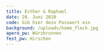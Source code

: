 ```yaml
---
title: Esther & Raphael
date: 20. Juni 2020
code: Gib hier dein Passwort ein
background: /uploads/home_fleck.jpg
apero_pw: Würzbrunnen
fest_pw: Hirschen
---
```


